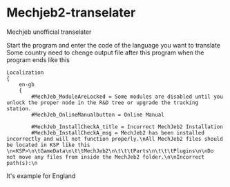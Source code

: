 # Mechjeb2-transelater
Mechjeb unofficial transelater

Start the program and enter the code of the language you want to translate<br>
Some country need to chenge output file after this program when the program ends like this
```
Localization
{
    en-gb
    {
        #MechJeb_ModuleAreLocked = Some modules are disabled until you unlock the proper node in the R&D tree or upgrade the tracking station.
        #MechJeb_OnlineManualbutton = Online Manual

        #MechJeb_InstallCheckA_title = Incorrect MechJeb2 Installation
        #MechJeb_InstallCheckA_msg = MechJeb2 has been installed incorrectly and will not function properly.\nAll MechJeb2 files should be located in KSP like this \n<KSP>\n\tGameData\n\t\tMechJeb2\n\t\t\tParts\n\t\t\tPlugins\n\nDo not move any files from inside the MechJeb2 folder.\n\nIncorrect path(s):\n
```
It's example for England
